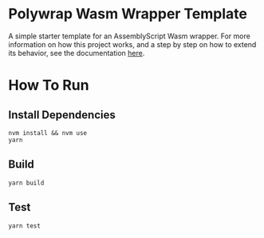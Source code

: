 # Polywrap Wasm Wrapper Template
A simple starter template for an AssemblyScript Wasm wrapper. For more information on how this project works, and a step by step on how to extend its behavior, see the documentation [here](https://docs.polywrap.io/).

# How To Run

## Install Dependencies
`nvm install && nvm use`  
`yarn`  

## Build
`yarn build`  

## Test
`yarn test`  
